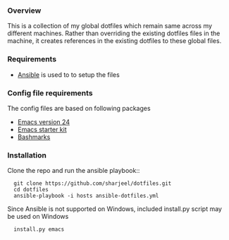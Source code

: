 ### Overview

This is a collection of my global dotfiles which remain same across my different machines. Rather than overriding the existing dotfiles files in the machine, it creates references in the existing dotfiles to these global files.

### Requirements

* [Ansible] is used to to setup the files

### Config file requirements

The config files are based on following packages

* [Emacs version 24] 
* [Emacs starter kit]
* [Bashmarks]

### Installation

Clone the repo and run the ansible playbook::

      git clone https://github.com/sharjeel/dotfiles.git
      cd dotfiles
      ansible-playbook -i hosts ansible-dotfiles.yml

Since Ansible is not supported on Windows, included install.py script may be used on Windows

      install.py emacs


  [ansible]: http://www.ansibleworks.com/docs/gettingstarted.html
  [emacs version 24]: http://askubuntu.com/questions/149562/how-to-upgrade-to-emacs-24-1
  [emacs starter kit]: https://github.com/technomancy/emacs-starter-kit
  [bashmarks]: https://github.com/sharjeel/bashmarks/